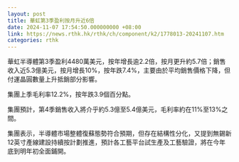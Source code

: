 ```yaml
---
layout: post
title: 華虹第3季盈利按月升近6倍
date: 2024-11-07 17:54:50.000000000 +08:00
link: https://news.rthk.hk/rthk/ch/component/k2/1778013-20241107.htm
categories: rthk
---
```


華虹半導體第3季盈利4480萬美元，按年增長逾2.2倍，按月更升約5.7倍；銷售收入近5.3億美元，按月增長10%，按年跌7.4%，主要由於平均銷售價格下降，但付運晶圓數量上升抵銷部分影響。

集團上季毛利率12.2%，按年跌3.9個百分點。

集團預計，第4季銷售收入將介乎約5.3億至5.4億美元，毛利率約在11%至13%之間。

集團表示，半導體市場整體復蘇態勢符合預期，但存在結構性分化，又提到無錫新12英寸產線建設持續按計劃推進，預計各工藝平台試生產及工藝驗證，將在今年底到明年初全面鋪開。
